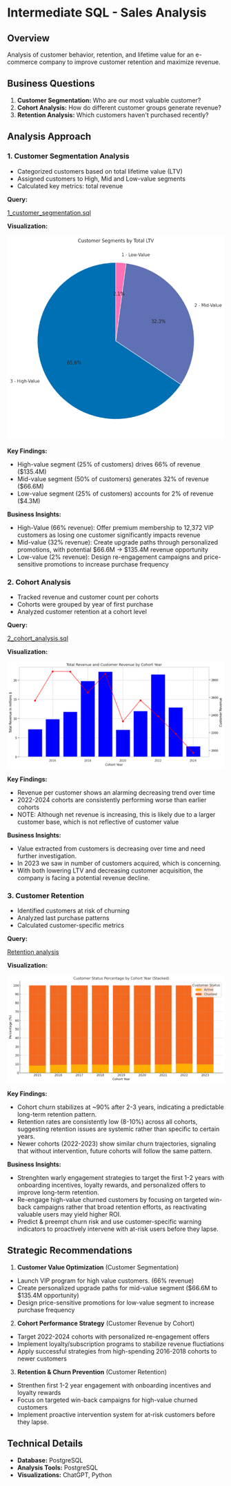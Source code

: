 # Intermediate SQL - Sales Analysis

## Overview
Analysis of customer behavior, retention, and lifetime value for an e-commerce company to improve customer retention and maximize revenue.

## Business Questions
1. **Customer Segmentation:** Who are our most valuable customer?
2. **Cohort Analysis:** How do different customer groups generate revenue?
3. **Retention Analysis:** Which customers haven't purchased recently?

## Analysis Approach

### 1. Customer Segmentation Analysis
- Categorized customers based on total lifetime value (LTV)
- Assigned customers to High, Mid and Low-value segments
- Calculated key metrics: total revenue

**Query:**

[1_customer_segmentation.sql](/1_customer_segmentation.sql)

**Visualization:**

![Customer Segmentation](Images/1_Customer_segmentation.png)

**Key Findings:**
- High-value segment (25% of customers) drives 66% of revenue ($135.4M)
- Mid-value segment (50% of customers) generates 32% of revenue ($66.6M)
- Low-value segment (25% of customers) accounts for 2% of revenue ($4.3M)

**Business Insights:**
- High-Value (66% revenue): Offer premium membership to 12,372 VIP customers as losing one customer significantly impacts revenue
- Mid-value (32% revenue): Create upgrade paths through personalized promotions, with potential $66.6M → $135.4M revenue opportunity
- Low-value (2% revenue): Design re-engagement campaigns and price-sensitive promotions to increase purchase frequency

### 2. Cohort Analysis
- Tracked revenue and customer count per cohorts
- Cohorts were grouped by year of first purchase
- Analyzed customer retention at a cohort level

**Query:**

[2_cohort_analysis.sql](/2_cohort_analysis.sql)

**Visualization:**

![Cohort Analysis](Images/2_Cohort_analysis.png)

**Key Findings:**
- Revenue per customer shows an alarming decreasing trend over time
- 2022-2024 cohorts are consistently performing worse than earlier cohorts
- NOTE: Although net revenue is increasing, this is likely due to a larger customer base, which is not reflective of customer value

**Business Insights:**
- Value extracted from customers is decreasing over time and need further investigation.
- In 2023 we saw in number of customers acquired, which is concerning.
- With both lowering LTV and decreasing customer acquisition, the company is facing a potential revenue decline.

### 3. Customer Retention
- Identified customers at risk of churning
- Analyzed last purchase patterns
- Calculated customer-specific metrics

**Query:**

[Retention analysis](/3_retention_analysis.sql)

**Visualization:**

![Retention analysis](Images/3_Retention_analysis.png)

**Key Findings:**
- Cohort churn stabilizes at ~90% after 2-3 years, indicating a predictable long-term retention pattern.
- Retention rates are consistently low (8-10%) across all cohorts, suggesting retention issues are systemic rather than specific to certain years.
- Newer cohorts (2022-2023) show similar churn trajectories, signaling that without intervention, future cohorts will follow the same pattern.

**Business Insights:**
- Strenghten warly engagement strategies to target the first 1-2 years with onboarding incentives, loyalty rewards, and personalized offers to improve long-term retention.
- Re-engage high-value churned customers by focusing on targeted win-back campaigns rather that broad retention efforts, as reactivating valuable users may yield higher ROI.
- Predict & preempt churn risk and use customer-specific warning indicators to proactively intervene with at-risk users before they lapse.

## Strategic Recommendations

1. **Customer Value Optimization** (Customer Segmentation)
- Launch VIP program for high value customers. (66% revenue)
- Create personalized upgrade paths for mid-value segment ($66.6M to $135.4M opportunity)
- Design price-sensitive promotions for low-value segment to increase purchase frequency

2. **Cohort Performance Strategy** (Customer Revenue by Cohort)
- Target 2022-2024 cohorts with personalized re-engagement offers
- Implement loyalty/subscription programs to stabilize revenue fluctiations
- Apply successful strategies from high-spending 2016-2018 cohorts to newer customers

3. **Retention & Churn Prevention** (Customer Retention)
- Strenthen first 1-2 year engagement with onboarding incentives and loyalty rewards
- Focus on targeted win-back campaigns for high-value churned customers
- Implement proactive intervention system for at-risk customers before they lapse.

## Technical Details
- **Database:** PostgreSQL
- **Analysis Tools:** PostgreSQL
- **Visualizations:** ChatGPT, Python


